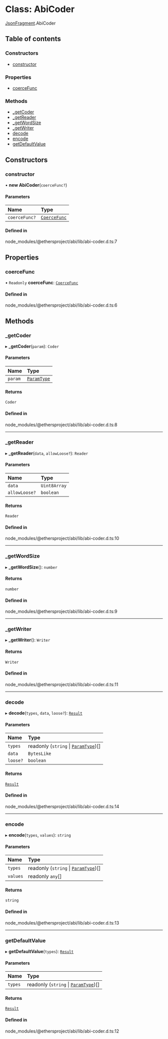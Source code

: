 # Class: AbiCoder

[JsonFragment](../modules/JsonFragment.md).AbiCoder

## Table of contents

### Constructors

- [constructor](JsonFragment.AbiCoder.md#constructor)

### Properties

- [coerceFunc](JsonFragment.AbiCoder.md#coercefunc)

### Methods

- [\_getCoder](JsonFragment.AbiCoder.md#_getcoder)
- [\_getReader](JsonFragment.AbiCoder.md#_getreader)
- [\_getWordSize](JsonFragment.AbiCoder.md#_getwordsize)
- [\_getWriter](JsonFragment.AbiCoder.md#_getwriter)
- [decode](JsonFragment.AbiCoder.md#decode)
- [encode](JsonFragment.AbiCoder.md#encode)
- [getDefaultValue](JsonFragment.AbiCoder.md#getdefaultvalue)

## Constructors

### <a id="constructor" name="constructor"></a> constructor

• **new AbiCoder**(`coerceFunc?`)

#### Parameters

| Name | Type |
| :------ | :------ |
| `coerceFunc?` | [`CoerceFunc`](../modules/JsonFragment.md#coercefunc) |

#### Defined in

node_modules/@ethersproject/abi/lib/abi-coder.d.ts:7

## Properties

### <a id="coercefunc" name="coercefunc"></a> coerceFunc

• `Readonly` **coerceFunc**: [`CoerceFunc`](../modules/JsonFragment.md#coercefunc)

#### Defined in

node_modules/@ethersproject/abi/lib/abi-coder.d.ts:6

## Methods

### <a id="_getcoder" name="_getcoder"></a> \_getCoder

▸ **_getCoder**(`param`): `Coder`

#### Parameters

| Name | Type |
| :------ | :------ |
| `param` | [`ParamType`](JsonFragment.ParamType.md) |

#### Returns

`Coder`

#### Defined in

node_modules/@ethersproject/abi/lib/abi-coder.d.ts:8

___

### <a id="_getreader" name="_getreader"></a> \_getReader

▸ **_getReader**(`data`, `allowLoose?`): `Reader`

#### Parameters

| Name | Type |
| :------ | :------ |
| `data` | `Uint8Array` |
| `allowLoose?` | `boolean` |

#### Returns

`Reader`

#### Defined in

node_modules/@ethersproject/abi/lib/abi-coder.d.ts:10

___

### <a id="_getwordsize" name="_getwordsize"></a> \_getWordSize

▸ **_getWordSize**(): `number`

#### Returns

`number`

#### Defined in

node_modules/@ethersproject/abi/lib/abi-coder.d.ts:9

___

### <a id="_getwriter" name="_getwriter"></a> \_getWriter

▸ **_getWriter**(): `Writer`

#### Returns

`Writer`

#### Defined in

node_modules/@ethersproject/abi/lib/abi-coder.d.ts:11

___

### <a id="decode" name="decode"></a> decode

▸ **decode**(`types`, `data`, `loose?`): [`Result`](../interfaces/JsonFragment.Result.md)

#### Parameters

| Name | Type |
| :------ | :------ |
| `types` | readonly (`string` \| [`ParamType`](JsonFragment.ParamType.md))[] |
| `data` | `BytesLike` |
| `loose?` | `boolean` |

#### Returns

[`Result`](../interfaces/JsonFragment.Result.md)

#### Defined in

node_modules/@ethersproject/abi/lib/abi-coder.d.ts:14

___

### <a id="encode" name="encode"></a> encode

▸ **encode**(`types`, `values`): `string`

#### Parameters

| Name | Type |
| :------ | :------ |
| `types` | readonly (`string` \| [`ParamType`](JsonFragment.ParamType.md))[] |
| `values` | readonly `any`[] |

#### Returns

`string`

#### Defined in

node_modules/@ethersproject/abi/lib/abi-coder.d.ts:13

___

### <a id="getdefaultvalue" name="getdefaultvalue"></a> getDefaultValue

▸ **getDefaultValue**(`types`): [`Result`](../interfaces/JsonFragment.Result.md)

#### Parameters

| Name | Type |
| :------ | :------ |
| `types` | readonly (`string` \| [`ParamType`](JsonFragment.ParamType.md))[] |

#### Returns

[`Result`](../interfaces/JsonFragment.Result.md)

#### Defined in

node_modules/@ethersproject/abi/lib/abi-coder.d.ts:12
